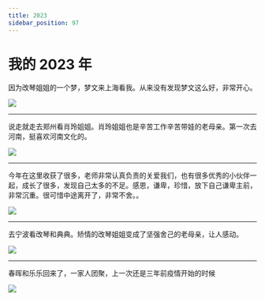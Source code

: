 ```yaml
---
title: 2023
sidebar_position: 97
---
```


# 我的 2023 年

因为改琴姐姐的一个梦，梦文来上海看我。从来没有发现梦文这么好，非常开心。

![](/img/life/2023-12-23.jpg)

---

说走就走去郑州看肖玲姐姐。肖玲姐姐也是辛苦工作辛苦带娃的老母亲。第一次去河南，挺喜欢河南文化的。

![](/img/life/2023-10-02.jpg)

---

今年在这里收获了很多，老师非常认真负责的关爱我们，也有很多优秀的小伙伴一起，成长了很多，发现自己太多的不足。感恩，谦卑，珍惜，放下自己谦卑主前，非常沉重。很可惜中途离开了，非常不舍。。

![](/img/life/2023-09-17.jpg)


---

去宁波看改琴和典典。矫情的改琴姐姐变成了坚强舍己的老母亲，让人感动。

![](/img/life/2023-06-23.jpg)

---

春晖和乐乐回来了，一家人团聚，上一次还是三年前疫情开始的时候

![](/img/life/2023-01-30.jpg)